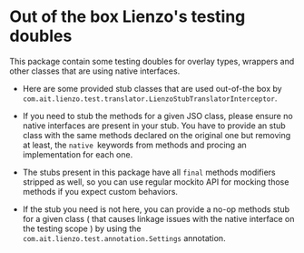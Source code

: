 # Out of the box Lienzo's testing doubles

This package contain some testing doubles for overlay types, wrappers and other classes that are using native interfaces.

- Here are some provided stub classes that are used out-of-the box by `com.ait.lienzo.test.translator.LienzoStubTranslatorInterceptor`.

- If you need to stub the methods for a given JSO class, please ensure no native interfaces are present in your stub.
  You have to provide an stub class with the same methods declared on the original one but removing at least,
  the `native `keywords from methods and procing an implementation for each one.

- The stubs present in this package have all `final` methods modifiers stripped as well, so you can use regular mockito API for mocking those methods
  if you expect custom behaviors.

- If the stub you need is not here, you can provide a no-op methods stub for a given class ( that causes linkage issues with the native interface on the testing scope )
  by using the `com.ait.lienzo.test.annotation.Settings` annotation.
